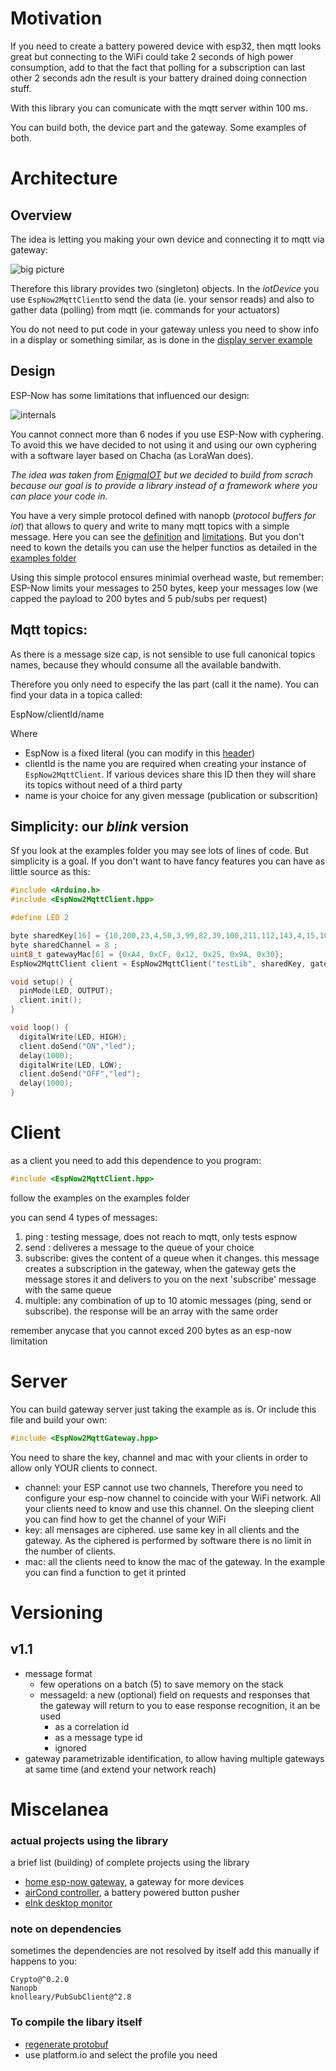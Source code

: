Motivation
==========

If you need to create a battery powered device with esp32, then mqtt looks great but connecting to the WiFi could take 2 seconds of high power consumption, add to that the fact that polling for a subscription can last other 2 seconds adn the result is your battery drained doing connection stuff.

With this library you can comunicate with the mqtt server within 100 ms. 

You can build both, the device part and the gateway. Some examples of both.

Architecture
============

Overview
--------

The idea is letting you making your own device and connecting it to mqtt via gateway:

![big picture](https://www.plantuml.com/plantuml/png/VP8nJyCm48Nt-nMdR0mPA5iLHPMWOg8WCR0W8MCVgQN45-mpLONuxpXEMhK4rPFzxjtJToUlWYWliMlntJROMotH4u1rGlv3QS90Bh2_dYcB4qMbBYNiRm0S6qBBSaTVLjCtO3gQkvuTES5Ypz6djw42LS0utFvOrg7Vy6xny2boszgav7fsObMMzToGol03C87YLLbEmHFeYN84nQCq4ZTAQAVsU0cughWNoqwrTJtGDvVfxyV8R6WE-FyP4ljyfkfyqicBIrm_Fxrj7by0TClHOC6o9OzTyhmwH9FN7l9snyfP-25cI1_BozmAi29dqY_u1G00 "big picture")

Therefore this library provides two (singleton) objects. In the *iotDevice* you use `EspNow2MqttClient`to send the data (ie. your sensor reads) and also to gather data (polling) from mqtt (ie. commands for your actuators)

You do not need to put code in your gateway unless you need to show info in a display or something similar, as is done in the [display server example](examples/server/server.cpp)

Design
------

ESP-Now has some limitations that influenced our design:

![internals](https://www.plantuml.com/plantuml/png/fP8nJyCm48Lt_ufJbqpjm8YYg1Agc2YLEZ3RZabEScnZNwW2wd_d4gSjHHK3M5vyVkzyxvFNYMIalhE0ZanqqYPHMFDAG1uYDYr1ZT5eGk-448NpjG5jqJY2Jm6yjE-2T-DvayBM7-wUteWU9aKMN8kST7wde2mLEXa7I2QYjFWXnnUg2cIQ947f6sRTIjviJaDdAA86FOIMExWcMxFWOfrRGRbQLLUNHr4SJt4QIUOWXz_oF6R9hK2XL_jU9HrH6PwiOpLOL973vPd62XV-mwBvEukBTPuZi_ZPTpv_1zNCe2PICpieb-VhUzZiTyljyuiG4yR559qplACsYrDo8SxliZLNriRL_EM-0000 "internals")

You cannot connect more than 6 nodes if you use ESP-Now with cyphering. To avoid this we have decided to not using it and using our own cyphering with a software layer based on Chacha (as LoraWan does). 

*The idea was taken from [EnigmaIOT](https://gmag11.github.io/EnigmaIOT/html/index.html) but we decided to build from scrach because our goal is to provide a library instead of a framework where you can place your code in.*

You have a very simple protocol defined with nanopb (*protocol buffers for iot*) that allows to query and write to many mqtt topics with a simple message. Here you can see the [definition](messages.proto) and [limitations](messages.options). But you don't need to kown the details you can use the helper functios as detailed in the [examples folder](examples/client)

Using this simple protocol ensures minimial overhead waste, but remember: ESP-Now limits your messages to 250 bytes, keep your messages low (we capped the payload to 200 bytes and 5 pub/subs per request)

Mqtt topics:
-----------

As there is a message size cap, is not sensible to use full canonical topics names, because they whould consume all the available bandwith.

Therefore you only need to especify the las part (call it the name). You can find your data in a topica called:

EspNow/clientId/name

Where

- EspNow is a fixed literal (you can modify in this [header](src/EspNow2MqttGateway.hpp))
- clientId is the name you are required when creating your instance of `EspNow2MqttClient`. If various devices share this ID then they will share its topics without need of a third party
- name is your choice for any given message (publication or subscrition)


Simplicity: our *blink* version
----------

Sf you look at the examples folder you may see lots of lines of code. But simplicity is a goal. If you don't want to have fancy features you can have as little source as this:

```c++
#include <Arduino.h>
#include <EspNow2MqttClient.hpp>

#define LED 2

byte sharedKey[16] = {10,200,23,4,50,3,99,82,39,100,211,112,143,4,15,106};
byte sharedChannel = 8 ;
uint8_t gatewayMac[6] = {0xA4, 0xCF, 0x12, 0x25, 0x9A, 0x30};
EspNow2MqttClient client = EspNow2MqttClient("testLib", sharedKey, gatewayMac, sharedChannel);

void setup() {
  pinMode(LED, OUTPUT);
  client.init();
}

void loop() {
  digitalWrite(LED, HIGH);
  client.doSend("ON","led");
  delay(1000);
  digitalWrite(LED, LOW);
  client.doSend("OFF","led");
  delay(1000);
}
```


Client
======

as a client you need to add this dependence to you program:

```c++
#include <EspNow2MqttClient.hpp>
```

follow the examples on the examples folder

you can send 4 types of messages:

1. ping : testing message, does not reach to mqtt, only tests espnow
2. send : deliveres a message to the queue of your choice
3. subscribe: gives the content of a queue when it changes. this message creates a subscription in the gateway, when the gateway gets the message stores it and delivers to you on the next 'subscribe' message with the same queue
4. multiple: any combination of up to 10 atomic messages (ping, send or subscribe). the response will be an array with the same order

remember anycase that you cannot exced 200 bytes as an esp-now limitation

Server
======

You can build gateway server just taking the example as is. Or include this file and build your own:

```c++
#include <EspNow2MqttGateway.hpp>
```

You need to share the key, channel and mac with your clients in order to allow only YOUR clients to connect.

- channel: your ESP cannot use two channels, Therefore you need to configure your esp-now channel to coincide with your WiFi network. All your clients need to know and use this channel. On the sleeping client you can find how to get the channel of your WiFi
- key: all mensages are ciphered. use same key in all clients and the gateway. As the ciphered is performed by software there is no limit in the number of clients.
- mac: all the clients need to know the mac of the gateway. In the example you can find a function to get it printed

Versioning
==========

v1.1
----

- message format
  - few operations on a batch (5) to save memory on the stack
  - messageId: a new (optional) field on requests and responses that the gateway will return to you to ease response recognition, it an be used
    - as a correlation id
    - as a message type id
    - ignored
- gateway parametrizable identification, to allow having multiple gateways at same time (and extend your network reach)


Miscelanea
===========

### actual projects using the library

a brief list (building) of complete projects using the library

- [home esp-now gateway](https://bitbucket.org/enrique_vicent/homeespnowgateway/src/master/), a gateway for more devices
- [airCond controller](https://bitbucket.org/enrique_vicent/aire-acondicionado/src/master/), a battery powered button pusher 
- [eInk desktop monitor](https://bitbucket.org/enrique_vicent/statusmonitor)


### note on dependencies

sometimes the dependencies are not resolved by itself add this manually if happens to you:

```
Crypto@^0.2.0
Nanopb
knolleary/PubSubClient@^2.8
```

### To compile the libary itself

+ [regenerate protobuf](documentation/protobuf.md)
+ use platform.io and select the profile you need
